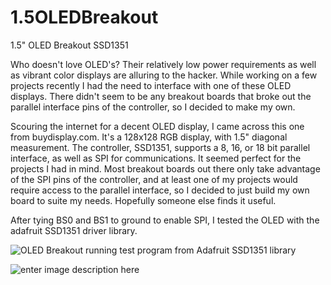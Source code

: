 
# 1.5OLEDBreakout
1.5" OLED Breakout SSD1351

Who doesn't love OLED's? Their relatively low power requirements as well as vibrant color displays are alluring to the hacker. While working on a few projects recently I had the need to interface with one of these OLED displays. There didn't seem to be any breakout boards that broke out the parallel interface pins of the controller, so I decided to make my own.

Scouring the internet for a decent OLED display, I came across this one from buydisplay.com. It's a 128x128 RGB display, with 1.5" diagonal measurement. The controller, SSD1351, supports a 8, 16, or 18 bit parallel interface, as well as SPI for communications. It seemed perfect for the projects I had in mind. Most breakout boards out there only take advantage of the SPI pins of the controller, and at least one of my projects would require access to the parallel interface, so I decided to just build my own board to suite my needs. Hopefully someone else finds it useful.

After tying BS0 and BS1 to ground to enable SPI, I tested the OLED with the adafruit  SSD1351 driver library.

![OLED Breakout running test program from Adafruit SSD1351 library](https://lh3.googleusercontent.com/y4ClTLt4kAX8JY1dKa6sqs7vdYiofKGVTie4jn05ViLuXUgRtfliAkvOQJpFIHKcxbY5IMfaXAFJBssHu1E88YOobrSxGxJNTLpL0vp6Zd6FlKBXTo66tCligUWRmpi4B-y3I1IG1mRnOPmSMy1saUY_TC6bhmHcT097Y_9XeMewFZ6gIpO0dHUi8202Tj8GK1nLAiKfaPo9id4H8oyBSnGFJolL1EJjttHMiJUVCb-rYyqxYrRq-1DkzXndbePQ2UB7_a3rNHXMVxm9ckazghD_cso4vzfK0zZiqWSPPlbHIqk4VLP70oqA0YUMicrwR6aCFZNmCf0xLnEaA2TOq5fg2tcWwUYV6lFBXaj-i0VX0AKvYsrpO4njbEx_Fc5QV9GlqZ1m3qw9et5-l_-75v5WtyyH-voDqTXSWaypxpCvmOQn6aRz6hso7l0ZJA7IMqYpJdn8nc4jl7tD_1Vy_iXxlzS0GhvjnlnNiUe1VF_73AkG9gy7djEWCmAo503nMlJnyAu_ZKygwwvjtXJX9rwIkJqwH1QLG1kzK3Qn45Fj8wCG1L35cVAAhO7uHmXZC_s8sjkL9HtpOOVGZzgroxAuKkO6G_ZH3xS-sGTg=w1593-h896-no)

![enter image description here](https://lh3.googleusercontent.com/-B1VwuNGP_oVGeokW5yNua7Uwk_GOHUQ-a7_rTr_LLlmMEMnIyNNJyLEC6jLQVITlAVFbcPvY-d624zXE4eXg5nT62KSzlZs-x5InFcdZ_FhgpJNtx2LMruzGjloyXw7KTZnGbhl0bVoa2aUihJYIPIan1Z8IdJCgQqW2o66N_iH0RKfnyD_ygSy2jAL1SDV-coDXztDh2Gpq-Vo06QErfVKmyVuH8G53OT-IdVPD8a57pBSAhLBMr2J6WB-4DmKUK7pcNl5LT2Y6kupZOxdxqCw33N6k7p0JEkdP9EJnaTSIk9_0-WRweL0MLa0Wi7HjzSEvoDm1cytKu38UbAihoSLUs_KZG2uACYKIyiXBc3vycIrxmZ4W6IwE6F72Lj9W4ZTy8MlSsTH6dSg7qg3Y_-xC4QLetxEPC-OFVBWDnWha1vqngL6e7ANnlKCtb0OMPIqSl0tUmcVyk2YC419pAYzbw4os3DQrjgrZqF40iGzUforswi1yjy2V0KNi-IDo-JP1dZa6X_vCOhCjx0O8GJWgkyQJpdpsK-5o2nZDWBQhAODxdoaToZ6FSVIev3QxRXN31a4a4fnWDic4SRXFnXeNEJoh7YZEt-nBcFR=w1593-h896-no)

